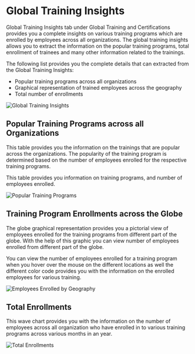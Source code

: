 # Global Training Insights

Global Training Insights tab under Global Training and Certifications provides you a complete insights on various training programs which are enrolled by employees across all organizations. The global training insights allows you to extract the information on the popular training programs, total enrollment of trainees and many other information related to the trainings. 

The following list provides you the complete details that can extracted from the Global Training Insights:

* Popular training programs across all organizations 
* Graphical representation of trained employees across the geography
*   Total number of enrollments



![Global Training Insights](https://files.gitbook.com/v0/b/gitbook-28427.appspot.com/o/assets%2F-MgAESFs0H7zYsmTgcOZ%2F-MjSv1pO4DJPRd8RcJ_Y%2F-MjSvrSl75bHA_hTxhzl%2FGlobal_Training.png?alt=media\&token=5b06a98c-8f68-422c-b44f-c402355eaf7a)

## Popular Training Programs across all Organizations

This table provides you the information on the trainings that are popular across the organizations. The popularity of the training program is determined based on the number of employees enrolled for the respective training programs.

This table provides you information on training programs, and number of employees enrolled. 

![Popular Training Programs](https://files.gitbook.com/v0/b/gitbook-28427.appspot.com/o/assets%2F-MgAESFs0H7zYsmTgcOZ%2F-Mia7WiIIcsBOKj3Fwnx%2F-Mia8B8snlQtdrGIIhMV%2FGlobe_Popular_Porgrams.png?alt=media\&token=c7ce48f9-300b-4024-b0e7-dd95267b5b57)

## Training Program Enrollments across the Globe 

The globe graphical representation provides you a pictorial view of employees enrolled for the training programs from different part of the globe. With the help of this graphic you can view number of employees enrolled from different part of the globe.

You can view the number of employees enrolled for a training program  when you hover over the mouse on the different locations as well the different color code provides you with the information on the enrolled employees for various training. 

![Employees Enrolled by Geography](https://files.gitbook.com/v0/b/gitbook-28427.appspot.com/o/assets%2F-MgAESFs0H7zYsmTgcOZ%2F-Mia7WiIIcsBOKj3Fwnx%2F-MiaAFVm0Hf3VNPAl_q4%2FGlobe_T%26C_Enrollments.png?alt=media\&token=0fd820d6-1caf-423d-b002-0afb973e2b3f)

## Total Enrollments 

This wave chart provides you with the information on the number of employees across all organization who have enrolled in to various training programs across various months in an year. 

![Total Enrollments](https://files.gitbook.com/v0/b/gitbook-28427.appspot.com/o/assets%2F-MgAESFs0H7zYsmTgcOZ%2F-Mia7WiIIcsBOKj3Fwnx%2F-MiaBn6uyienA1ER82el%2FGlobe_Total_Enrollments.png?alt=media\&token=15003c20-46a5-4a78-918c-8950031bc0a3)




